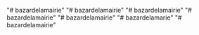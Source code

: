 "# bazardelamairie" 
"# bazardelamairie" 
"# bazardelamairie" 
"# bazardelamairie" 
"# bazardelamairie" 
"# bazardelamarie" 
"# bazardelamairie" 
